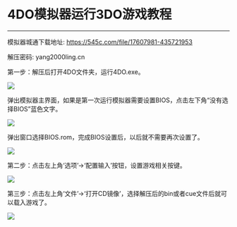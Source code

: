 # 4DO模拟器运行3DO游戏教程
---
模拟器城通下载地址: <https://545c.com/file/17607981-435721953>

解压密码: yang2000ling.cn 

第一步：解压后打开4DO文件夹，运行4DO.exe。

![](https://data.yang2000ling.com/img/article/4do1.png)

弹出模拟器主界面，如果是第一次运行模拟器需要设置BIOS，点击左下角“没有选择BIOS”蓝色文字。

![](https://data.yang2000ling.com/img/article/4do2.png)

弹出窗口选择BIOS.rom，完成BIOS设置后，以后就不需要再次设置了。

![](https://data.yang2000ling.com/img/article/4do3.png)

第二步：点击左上角‘选项’->‘配置输入’按钮，设置游戏相关按键。

![](https://data.yang2000ling.com/img/article/4do4.png)

第三步：点击左上角‘文件’->‘打开CD镜像’，选择解压后的bin或者cue文件后就可以载入游戏了。

![](https://data.yang2000ling.com/img/article/4do5.png)